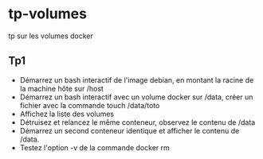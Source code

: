 # tp-volumes
tp sur les volumes docker

## Tp1
* Démarrez un bash interactif de l'image debian, en montant la racine de la machine hôte sur /host
* Démarrez un bash interactif avec un volume docker sur /data, créer un fichier avec la commande touch /data/toto
* Affichez la liste des volumes
* Détruisez et relancez le même conteneur, observez le contenu de /data
* Démarrez un second conteneur identique et afficher le contenu de /data.
* Testez l'option -v de la commande docker rm

